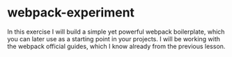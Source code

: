 # webpack-experiment
In this exercise I will build a simple yet powerful webpack boilerplate, which you can later use as a starting point in your projects. I will be working with the webpack official guides, which I know already from the previous lesson.
